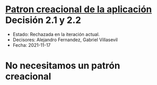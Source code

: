 # [Patron creacional de la aplicación]() Decisión 2.1 y 2.2

* Estado: Rechazada en la iteración actual.
* Decisores: Alejandro Fernandez, Gabriel Villasevil
* Fecha: 2021-11-17 

# No necesitamos un patrón creacional
